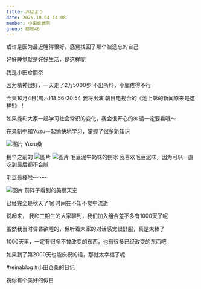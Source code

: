 ```yaml
---
title: おはよう
date: 2025.10.04 14:08
member: 小田倉麗奈
group: 樱坂46
---
```


或许是因为最近睡得很好，感觉找回了那个被遗忘的自己

好好睡觉就是好好生活，是这样呢




我是小田仓丽奈




因为精神很好，一天走了2万5000步
不出所料，小腿疼得不行





今天10月4日(周六)18:56-20:54
我将出演
朝日电视台的《池上彰的新闻原来是这样!!》！

如果能和大家一起学习社会常识的变化，我会很开心的ꕤ︎︎
请一定要看哦〜

在录制中和Yuzu一起愉快地学习，掌握了很多新知识

![图片](https://sakurazaka46.com/files/14/diary/s46/blog/moblog/202510/mobnfVEDq.jpg)
Yuzu桑





稍早之前的
![图片](https://sakurazaka46.com/files/14/diary/s46/blog/moblog/202510/mob7GHQDu.jpg)
![图片](https://sakurazaka46.com/files/14/diary/s46/blog/moblog/202510/mobt1lhNB.jpg)
毛豆泥牛奶味的刨冰
我喜欢毛豆泥味，因为可以一直吃到最后都不会腻

毛豆最棒啦〜〜〜




![图片](https://sakurazaka46.com/files/14/diary/s46/blog/moblog/202510/mob4GOnxt.jpg)
前阵子看到的美丽天空


已经完全是秋天了呢
时间在不知不觉中流逝


说起来，
我和三期生的大家聊到，我们加入组合差不多有1000天了呢

虽然我当时昏昏欲睡的，但听着大家的对话感觉很舒服，真是太棒了

1000天里，一定有很多不曾改变的东西，也有很多已经改变的东西吧


如果到了第2000天也能庆祝的话，那就太幸福了呢




#reinablog
#小田仓桑的日记




祝你有个美好的假日